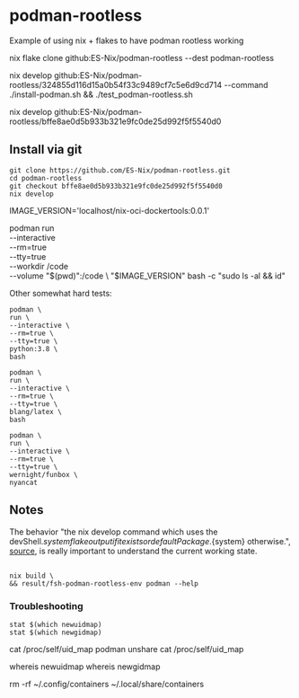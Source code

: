 # podman-rootless
Example of using nix + flakes to have podman rootless working



nix flake clone github:ES-Nix/podman-rootless --dest podman-rootless

nix develop github:ES-Nix/podman-rootless/324855d116d15a0b54f33c9489cf7c5e6d9cd714 --command ./install-podman.sh && ./test_podman-rootless.sh

nix develop github:ES-Nix/podman-rootless/bffe8ae0d5b933b321e9fc0de25d992f5f5540d0


## Install via git

```
git clone https://github.com/ES-Nix/podman-rootless.git
cd podman-rootless
git checkout bffe8ae0d5b933b321e9fc0de25d992f5f5540d0
nix develop
```



IMAGE_VERSION='localhost/nix-oci-dockertools:0.0.1'

podman run \
--interactive \
--rm=true \
--tty=true \
--workdir /code \
--volume "$(pwd)":/code \
"$IMAGE_VERSION" bash -c "sudo ls -al && id"
 

Other somewhat hard tests:

```
podman \
run \
--interactive \
--rm=true \
--tty=true \
python:3.8 \
bash
```

```  
podman \
run \
--interactive \
--rm=true \
--tty=true \
blang/latex \
bash
```

```  
podman \
run \
--interactive \
--rm=true \
--tty=true \
wernight/funbox \
nyancat
```


## Notes

The behavior "the nix develop command which uses the devShell.${system} 
flake output if it exists or defaultPackage.${system} otherwise.", [source](https://github.com/NixOS/nix/issues/2854#issuecomment-673923349), 
is really important to understand the current working state.


## 



```
nix build \
&& result/fsh-podman-rootless-env podman --help
```

### Troubleshooting

```
stat $(which newuidmap)
stat $(which newgidmap)
```

cat /proc/self/uid_map
podman unshare cat /proc/self/uid_map

whereis newuidmap 
whereis newgidmap

rm -rf ~/.config/containers ~/.local/share/containers


